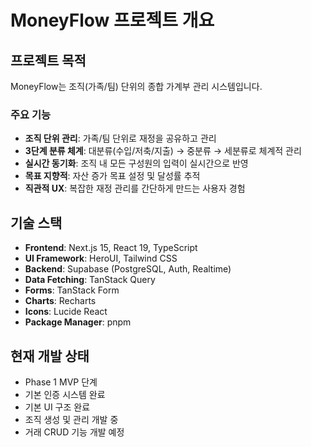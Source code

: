 # MoneyFlow 프로젝트 개요

## 프로젝트 목적
MoneyFlow는 조직(가족/팀) 단위의 종합 가계부 관리 시스템입니다.

### 주요 기능
- **조직 단위 관리**: 가족/팀 단위로 재정을 공유하고 관리
- **3단계 분류 체계**: 대분류(수입/저축/지출) → 중분류 → 세분류로 체계적 관리
- **실시간 동기화**: 조직 내 모든 구성원의 입력이 실시간으로 반영
- **목표 지향적**: 자산 증가 목표 설정 및 달성률 추적
- **직관적 UX**: 복잡한 재정 관리를 간단하게 만드는 사용자 경험

## 기술 스택
- **Frontend**: Next.js 15, React 19, TypeScript
- **UI Framework**: HeroUI, Tailwind CSS
- **Backend**: Supabase (PostgreSQL, Auth, Realtime)
- **Data Fetching**: TanStack Query
- **Forms**: TanStack Form
- **Charts**: Recharts
- **Icons**: Lucide React
- **Package Manager**: pnpm

## 현재 개발 상태
- Phase 1 MVP 단계
- 기본 인증 시스템 완료
- 기본 UI 구조 완료
- 조직 생성 및 관리 개발 중
- 거래 CRUD 기능 개발 예정
